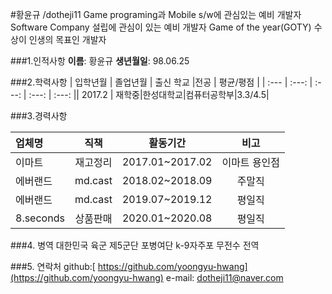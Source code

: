 #황윤규 /dotheji11
Game programing과 Mobile s/w에 관심있는 예비 개발자
Software Company 설립에 관심이 있는 예비 개발자
Game of the year(GOTY) 수상이 인생의 목표인 개발자

###1.인적사항
**이름**: 황윤규
**생년월일**: 98.06.25




###2.학력사항
| 입학년월 | 졸업년월 | 출신 학교 |전공 | 평균/평점 |
| :---         |     :---:      |        :---:   |    :---:      | :---:       || 2017.2 | 재학중|한성대학교|컴퓨터공학부|3.3/4.5|

###3.경력사항

| 업체명 |직책| 활동기간  | 비고 |
| :---         |   :---:   |     :---:      |        :---:   |
| 이마트|재고정리|2017.01~2017.02|이마트 용인점|
|에버랜드|md.cast|2018.02~2018.09|주말직|
|에버랜드|md.cast|2019.07~2019.12|평일직|
|8.seconds|상품판매|2020.01~2020.08|평일직|


###4. 병역
대한민국 육군 제5군단 포병여단 k-9자주포 무전수 전역


###5. 연락처
github:[ https://github.com/yoongyu-hwang](https://github.com/yoongyu-hwang)
e-mail: dotheji11@naver.com

